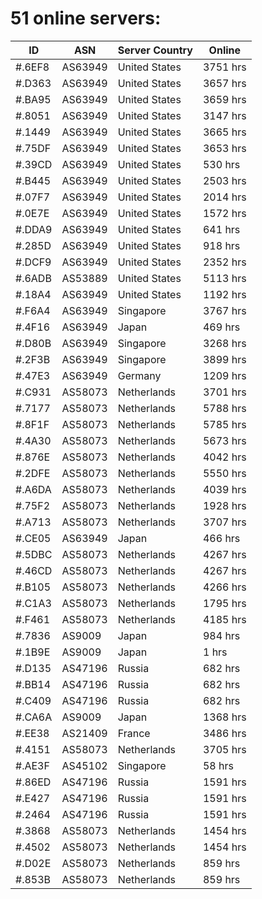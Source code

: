 # 51 online servers:

| ID | ASN | Server Country | Online |
| ------ | ------ | ------ | ------ |
| #.6EF8 | AS63949 | United States | 3751 hrs |
| #.D363 | AS63949 | United States | 3657 hrs |
| #.BA95 | AS63949 | United States | 3659 hrs |
| #.8051 | AS63949 | United States | 3147 hrs |
| #.1449 | AS63949 | United States | 3665 hrs |
| #.75DF | AS63949 | United States | 3653 hrs |
| #.39CD | AS63949 | United States | 530 hrs |
| #.B445 | AS63949 | United States | 2503 hrs |
| #.07F7 | AS63949 | United States | 2014 hrs |
| #.0E7E | AS63949 | United States | 1572 hrs |
| #.DDA9 | AS63949 | United States | 641 hrs |
| #.285D | AS63949 | United States | 918 hrs |
| #.DCF9 | AS63949 | United States | 2352 hrs |
| #.6ADB | AS53889 | United States | 5113 hrs |
| #.18A4 | AS63949 | United States | 1192 hrs |
| #.F6A4 | AS63949 | Singapore | 3767 hrs |
| #.4F16 | AS63949 | Japan | 469 hrs |
| #.D80B | AS63949 | Singapore | 3268 hrs |
| #.2F3B | AS63949 | Singapore | 3899 hrs |
| #.47E3 | AS63949 | Germany | 1209 hrs |
| #.C931 | AS58073 | Netherlands | 3701 hrs |
| #.7177 | AS58073 | Netherlands | 5788 hrs |
| #.8F1F | AS58073 | Netherlands | 5785 hrs |
| #.4A30 | AS58073 | Netherlands | 5673 hrs |
| #.876E | AS58073 | Netherlands | 4042 hrs |
| #.2DFE | AS58073 | Netherlands | 5550 hrs |
| #.A6DA | AS58073 | Netherlands | 4039 hrs |
| #.75F2 | AS58073 | Netherlands | 1928 hrs |
| #.A713 | AS58073 | Netherlands | 3707 hrs |
| #.CE05 | AS63949 | Japan | 466 hrs |
| #.5DBC | AS58073 | Netherlands | 4267 hrs |
| #.46CD | AS58073 | Netherlands | 4267 hrs |
| #.B105 | AS58073 | Netherlands | 4266 hrs |
| #.C1A3 | AS58073 | Netherlands | 1795 hrs |
| #.F461 | AS58073 | Netherlands | 4185 hrs |
| #.7836 | AS9009 | Japan | 984 hrs |
| #.1B9E | AS9009 | Japan | 1 hrs |
| #.D135 | AS47196 | Russia | 682 hrs |
| #.BB14 | AS47196 | Russia | 682 hrs |
| #.C409 | AS47196 | Russia | 682 hrs |
| #.CA6A | AS9009 | Japan | 1368 hrs |
| #.EE38 | AS21409 | France | 3486 hrs |
| #.4151 | AS58073 | Netherlands | 3705 hrs |
| #.AE3F | AS45102 | Singapore | 58 hrs |
| #.86ED | AS47196 | Russia | 1591 hrs |
| #.E427 | AS47196 | Russia | 1591 hrs |
| #.2464 | AS47196 | Russia | 1591 hrs |
| #.3868 | AS58073 | Netherlands | 1454 hrs |
| #.4502 | AS58073 | Netherlands | 1454 hrs |
| #.D02E | AS58073 | Netherlands | 859 hrs |
| #.853B | AS58073 | Netherlands | 859 hrs |

